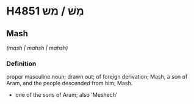 # H4851 מַשׁ / מש

## Mash

_(mash | mahsh | mahsh)_

### Definition

proper masculine noun; drawn out; of foreign derivation; Mash, a son of Aram, and the people descended from him; Mash.

- one of the sons of Aram; also 'Meshech'
